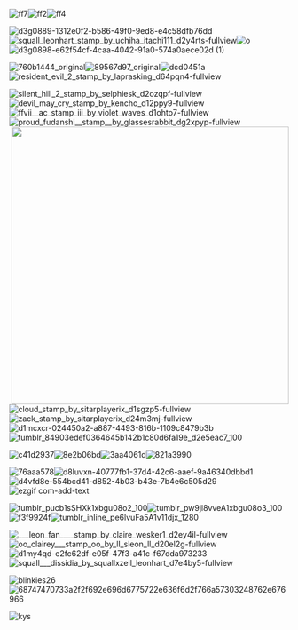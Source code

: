 ![ff7](https://github.com/chiakaos/chiakaos/assets/118645754/e901333c-ac1a-442f-a3e8-62515eacd043)![ff2](https://github.com/chiakaos/chiakaos/assets/118645754/04cc0b03-2312-4753-a5c1-e47242fd9ddf)![ff4](https://github.com/chiakaos/chiakaos/assets/118645754/b2aa2a02-78fa-4d50-9c2a-5f7fab5c04ba)





![d3g0889-1312e0f2-b586-49f0-9ed8-e4c58dfb76dd](https://github.com/chiakaos/chiakaos/assets/118645754/d86beaf8-6309-414d-8cf3-8740f83fef4b)![squall_leonhart_stamp_by_uchiha_itachi111_d2y4rts-fullview](https://github.com/chiakaos/chiakaos/assets/118645754/a08e49fa-0e1e-41f0-9b28-d81ca15e5b89)![o](https://github.com/chiakaos/chiakaos/assets/118645754/8cc18c41-d607-447c-9907-b8f6f06e6013)![d3g0898-e62f54cf-4caa-4042-91a0-574a0aece02d (1)](https://github.com/chiakaos/chiakaos/assets/118645754/a70ab071-de37-4441-93ea-88022c23d168)




![760b1444_original](https://github.com/chiakaos/chiakaos/assets/118645754/f5a11d69-87f1-4775-b575-aa0ecc62a881)![89567d97_original](https://github.com/chiakaos/chiakaos/assets/118645754/5fa8487d-881d-4ef2-a71c-a945ef543347)![dcd0451a](https://github.com/chiakaos/chiakaos/assets/118645754/815a0f82-31f9-4585-a0c7-c22458057a06)![resident_evil_2_stamp_by_laprasking_d64pqn4-fullview](https://github.com/chiakaos/chiakaos/assets/118645754/83438440-5e7e-4bb3-a637-c15bb9abbc48)

![silent_hill_2_stamp_by_selphiesk_d2ozqpf-fullview](https://github.com/chiakaos/chiakaos/assets/118645754/7ae60508-b9b2-4f67-8fb6-59ad3beeeb71)![devil_may_cry_stamp_by_kencho_d12ppy9-fullview](https://github.com/chiakaos/chiakaos/assets/118645754/8fa8ad46-58ab-49e1-9e0c-af28817bd1c7)![ffvii__ac_stamp_iii_by_violet_waves_d1ohto7-fullview](https://github.com/chiakaos/chiakaos/assets/118645754/1eb9326c-2912-44eb-be0a-b79dbed6950a)![proud_fudanshi__stamp__by_glassesrabbit_dg2xpyp-fullview](https://github.com/chiakaos/chiakaos/assets/118645754/6dce8c38-630f-48ed-b6d1-d2eb1b5d578c)<img align="right" width="500" height="500" src="https://github.com/chiakaos/chiakaos/assets/118645754/f403b5bf-dc81-44f2-89a2-c25e7d8b25c5">


![cloud_stamp_by_sitarplayerix_d1sgzp5-fullview](https://github.com/chiakaos/chiakaos/assets/118645754/00e58fdb-f9bf-44f1-ab4a-f665cb8559bb)![zack_stamp_by_sitarplayerix_d24m3mj-fullview](https://github.com/chiakaos/chiakaos/assets/118645754/e1c0daea-57c8-4811-92b5-d33b0b6840c0)![d1mcxcr-024450a2-a887-4493-816b-1109c8479b3b](https://github.com/chiakaos/chiakaos/assets/118645754/052bd20d-b229-47fc-9ccf-891435588d89)![tumblr_84903edef0364645b142b1c80d6fa19e_d2e5eac7_100](https://github.com/chiakaos/chiakaos/assets/118645754/9318da5c-160b-48ca-9eed-03a79925c014)

![c41d2937](https://github.com/chiakaos/chiakaos/assets/118645754/972a31df-0a43-4025-a33d-c0f7f911cede)![8e2b06bd](https://github.com/chiakaos/chiakaos/assets/118645754/65477033-09be-4717-b035-c46aed367f07)![3aa4061d](https://github.com/chiakaos/chiakaos/assets/118645754/89f42667-53f6-46e8-a6aa-73ebc2124882)![821a3990](https://github.com/chiakaos/chiakaos/assets/118645754/46e92349-4f9d-429e-910c-abe5d40f1fe3)

![76aaa578](https://github.com/chiakaos/chiakaos/assets/118645754/87c72d9a-39a2-4c3f-937e-e51997689325)![d8luvxn-40777fb1-37d4-42c6-aaef-9a46340dbbd1](https://github.com/chiakaos/chiakaos/assets/118645754/734f5c6b-5f84-4130-9e17-c0fbff381199)![d4vfd8e-554bcd41-d852-4b03-b43e-7b4e6c505d29](https://github.com/chiakaos/chiakaos/assets/118645754/8c200246-614d-4078-9ae1-08c5de7902ec)![ezgif com-add-text](https://github.com/chiakaos/chiakaos/assets/118645754/666330b7-622f-4598-9b1c-c98f9a51f1e3)

![tumblr_pucb1sSHXk1xbgu08o2_100](https://github.com/chiakaos/chiakaos/assets/118645754/c94248e1-7cf0-476e-b5d3-bd3d5a958ea1)![tumblr_pw9jl8vveA1xbgu08o3_100](https://github.com/chiakaos/chiakaos/assets/118645754/e8ed7ee4-7ba4-410b-8fe8-2d3d7e42eab9)![f3f9924f](https://github.com/chiakaos/chiakaos/assets/118645754/4f708005-74a1-48fd-a7fc-04a17918b226)![tumblr_inline_pe6lvuFa5A1v11djx_1280](https://github.com/chiakaos/chiakaos/assets/118645754/ac35306e-ef4e-4ecc-a895-a3f561979fb1)

![___leon_fan____stamp_by_claire_wesker1_d2ey4il-fullview](https://github.com/chiakaos/chiakaos/assets/118645754/b23a25ef-d8a8-466e-a046-fe81b036f2e3)![oo_clairey___stamp_oo_by_ll_sleon_ll_d20el2g-fullview](https://github.com/chiakaos/chiakaos/assets/118645754/7f63336a-ab66-4cc9-8b0e-bbef92f34828)![d1my4qd-e2fc62df-e05f-47f3-a41c-f67dda973233](https://github.com/chiakaos/chiakaos/assets/118645754/a567eb9d-c7cc-4d67-8682-b9a489db3ec6)![squall___dissidia_by_squallxzell_leonhart_d7e4by5-fullview](https://github.com/chiakaos/chiakaos/assets/118645754/4591366d-15f3-4577-80d3-ce6498514da5)





![blinkies26](https://github.com/chiakaos/chiakaos/assets/118645754/3b451afd-ce94-45b0-8b19-2c560c4b2933)![68747470733a2f2f692e696d6775722e636f6d2f766a57303248762e676966](https://github.com/chiakaos/chiakaos/assets/118645754/5a82d58f-1238-4f50-b7bb-46169aae0469)



![kys](https://github.com/chiakaos/chiakaos/assets/118645754/b7d342a4-316f-4eda-8641-037f2ec02f4b)



